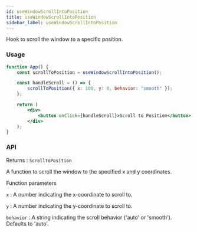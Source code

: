 ```yaml
---
id: useWindowScrollIntoPosition
title: useWindowScrollIntoPosition
sidebar_label: useWindowScrollIntoPosition
---
```


Hook to scroll the window to a specific position.

### Usage

```jsx live
function App() {
	const scrollToPosition = useWindowScrollIntoPosition();

	const handleScroll = () => {
		scrollToPosition({ x: 100, y: 0, behavior: "smooth" });
	};

	return (
		<div>
			<button onClick={handleScroll}>Scroll to Position</button>
		</div>
	);
}
```

### API

Returns : `ScrollToPosition`

A function to scroll the window to the specified x and y coordinates.

Function parameters

`x` : A number indicating the x-coordinate to scroll to.

`y` : A number indicating the y-coordinate to scroll to.

`behavior` : A string indicating the scroll behavior ('auto' or 'smooth'). Defaults to 'auto'.
